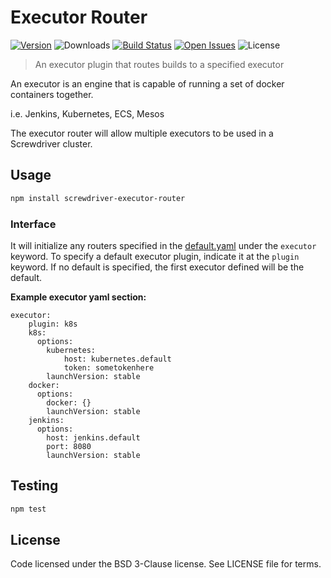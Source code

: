 # Executor Router
[![Version][npm-image]][npm-url] ![Downloads][downloads-image] [![Build Status][status-image]][status-url] [![Open Issues][issues-image]][issues-url] ![License][license-image]

> An executor plugin that routes builds to a specified executor

An executor is an engine that is capable of running a set of docker containers together.

i.e. Jenkins, Kubernetes, ECS, Mesos

The executor router will allow multiple executors to be used in a Screwdriver cluster.

## Usage

```bash
npm install screwdriver-executor-router
```

### Interface

It will initialize any routers specified in the [default.yaml](https://github.com/screwdriver-cd/screwdriver/blob/master/config/default.yaml#L89-L119) under the `executor` keyword. To specify a default executor plugin, indicate it at the `plugin` keyword. If no default is specified, the first executor defined will be the default.

**Example executor yaml section:**
```
executor:
    plugin: k8s
    k8s:
      options:
        kubernetes:
            host: kubernetes.default
            token: sometokenhere
        launchVersion: stable
    docker:
      options:
        docker: {}
        launchVersion: stable
    jenkins:
      options:
        host: jenkins.default
        port: 8080
        launchVersion: stable
```

## Testing

```bash
npm test
```

## License

Code licensed under the BSD 3-Clause license. See LICENSE file for terms.

[npm-image]: https://img.shields.io/npm/v/screwdriver-executor-router.svg
[npm-url]: https://npmjs.org/package/screwdriver-executor-router
[downloads-image]: https://img.shields.io/npm/dt/screwdriver-executor-router.svg
[license-image]: https://img.shields.io/npm/l/screwdriver-executor-router.svg
[issues-image]: https://img.shields.io/github/issues/screwdriver-cd/executor-router.svg
[issues-url]: https://github.com/screwdriver-cd/executor-router/issues
[status-image]: https://cd.screwdriver.cd/pipelines/202/badge
[status-url]: https://cd.screwdriver.cd/pipelines/202
